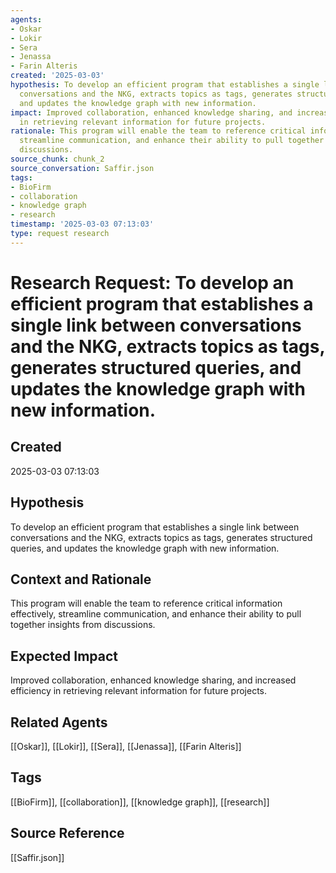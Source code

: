```yaml
---
agents:
- Oskar
- Lokir
- Sera
- Jenassa
- Farin Alteris
created: '2025-03-03'
hypothesis: To develop an efficient program that establishes a single link between
  conversations and the NKG, extracts topics as tags, generates structured queries,
  and updates the knowledge graph with new information.
impact: Improved collaboration, enhanced knowledge sharing, and increased efficiency
  in retrieving relevant information for future projects.
rationale: This program will enable the team to reference critical information effectively,
  streamline communication, and enhance their ability to pull together insights from
  discussions.
source_chunk: chunk_2
source_conversation: Saffir.json
tags:
- BioFirm
- collaboration
- knowledge graph
- research
timestamp: '2025-03-03 07:13:03'
type: request research
---
```


# Research Request: To develop an efficient program that establishes a single link between conversations and the NKG, extracts topics as tags, generates structured queries, and updates the knowledge graph with new information.

## Created
2025-03-03 07:13:03

## Hypothesis
To develop an efficient program that establishes a single link between conversations and the NKG, extracts topics as tags, generates structured queries, and updates the knowledge graph with new information.

## Context and Rationale
This program will enable the team to reference critical information effectively, streamline communication, and enhance their ability to pull together insights from discussions.

## Expected Impact
Improved collaboration, enhanced knowledge sharing, and increased efficiency in retrieving relevant information for future projects.

## Related Agents
[[Oskar]], [[Lokir]], [[Sera]], [[Jenassa]], [[Farin Alteris]]

## Tags
[[BioFirm]], [[collaboration]], [[knowledge graph]], [[research]]

## Source Reference
[[Saffir.json]]
